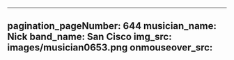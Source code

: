 ------
pagination_pageNumber: 644
musician_name: Nick
band_name: San Cisco
img_src: images/musician0653.png
onmouseover_src: 
------
